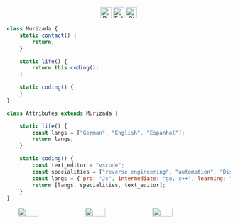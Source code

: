 <p align="center">
  <img height="25" src="https://api.visitorbadge.io/api/VisitorHit?user=7vol&countColor=%234a12ba" alt="Profile Views"/>
  <img height="25" src="https://img.shields.io/github/followers/7vol?color=4a12ba&style=for-the-badge&logo=github&label=Follow" alt="Followers"/>
  <img height="25" src="https://img.shields.io/github/stars/7vol?color=4a12ba&style=for-the-badge&logo=github&label=Stars" alt="Stars"/>
</p>

```javascript
class Murizada {
    static contact() {
        return;
    }

    static life() {
        return this.coding();
    }

    static coding() {
    }
}

class Attributes extends Murizada {

    static life() {
        const langs = ["German", "English", "Espanhol"];
        return langs;
    }

    static coding() {
        const text_editor = "vscode";
        const specialities = ["reverse engineering", "automation", "Discord Stealers"];
        const langs = { pro: "Js", intermediate: "go, c++", learning: "kotlin" };
        return [langs, specialities, text_editor];
    }
}
```
<div style="display: flex; justify-content: center;">
    <img src="https://github-profile-summary-cards.vercel.app/api/cards/stats?username=7vol&theme=tokyonight" width="30%">
    <img src="https://github-profile-summary-cards.vercel.app/api/cards/most-commit-language?username=7vol&theme=tokyonight" width="30%">
    <img src="https://github-profile-summary-cards.vercel.app/api/cards/productive-time?username=7vol&theme=tokyonight&utcOffset=1" width="30%">
</div>

